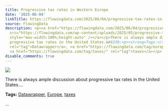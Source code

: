 ```yaml
---
title: Progressive tax rates in Western Europe
date: '2025-06-04'
linkTitle: https://flowingdata.com/2025/06/04/progressive-tax-rates-in-western-europe/
source: FlowingData
description: <p><a href="https://flowingdata.com/2025/06/04/progressive-tax-rates-in-western-europe/"><img
  src="https://flowingdata.com/wp-content/uploads/2025/05/progressive-taxes-750x524.png"
  style="max-width:100%;height:auto" /></a></p>There is always ample discussion about
  progressive tax rates in the United States.&#8230;<p><strong>Tags:</strong> <a href="https://flowingdata.com/tag/datawrapper/"
  rel="tag">Datawrapper</a>, <a href="https://flowingdata.com/tag/europe/" rel="tag">Europe</a>,
  <a href="https://flowingdata.com/tag/taxes/" rel="tag">taxes</a></p> ...
disable_comments: true
---
```

<p><a href="https://flowingdata.com/2025/06/04/progressive-tax-rates-in-western-europe/"><img src="https://flowingdata.com/wp-content/uploads/2025/05/progressive-taxes-750x524.png" style="max-width:100%;height:auto" /></a></p>There is always ample discussion about progressive tax rates in the United States.&#8230;<p><strong>Tags:</strong> <a href="https://flowingdata.com/tag/datawrapper/" rel="tag">Datawrapper</a>, <a href="https://flowingdata.com/tag/europe/" rel="tag">Europe</a>, <a href="https://flowingdata.com/tag/taxes/" rel="tag">taxes</a></p> ...